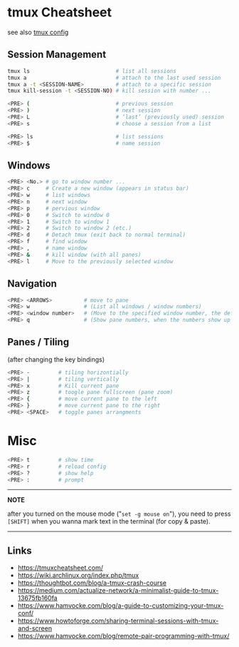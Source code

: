 # tmux Cheatsheet

see also [tmux config](../CLI/tmux-config.md)

## Session Management
```bash
tmux ls                           # list all sessions
tmux a                            # attach to the last used session
tmux a -t <SESSION-NAME>          # attach to a specific session
tmux kill-session -t <SESSION-NO) # kill session with number ...

<PRE> (                           # previous session
<PRE> )                           # next session
<PRE> L                           # ‘last’ (previously used) session
<PRE> s                           # choose a session from a list

<PRE> ls                          # list sessions
<PRE> $                           # name session

```


## Windows
```bash
<PRE> <No.> # go to window number ...
<PRE> c     # Create a new window (appears in status bar)
<PRE> w     # list windows
<PRE> n     # next window
<PRE> p     # pervious window 
<PRE> 0     # Switch to window 0
<PRE> 1     # Switch to window 1
<PRE> 2     # Switch to window 2 (etc.)
<PRE> d     # Detach tmux (exit back to normal terminal)
<PRE> f     # find window
<PRE> ,     # name window
<PRE> &     # kill window (with all panes)
<PRE> l     # Move to the previously selected window
```

## Navigation
```bash
<PRE> <ARROWS>          # move to pane
<PRE> w                 # (List all windows / window numbers)
<PRE> <window number>   # (Move to the specified window number, the default bindings are from 0 – 9)
<PRE> q                 # (Show pane numbers, when the numbers show up type the key to goto that pane)
```


## Panes / Tiling
(after changing the key bindings)
```bash
<PRE> -         # tiling horizontially
<PRE> |         # tiling vertically
<PRE> x         # Kill current pane
<PRE> z         # toogle pane fullscreen (pane zoom)
<PRE> {         # move current pane to the left
<PRE> }         # move current pane to the right
<PRE> <SPACE>   # toggle panes arrangments
```

# Misc
```bash
<PRE> t         # show time
<PRE> r         # reload config
<PRE> ?         # show help
<PRE> :         # prompt
```

---
**NOTE**

after you turned on the mouse mode ("`set -g mouse on`"), you need to press `[SHIFT]` when you wanna mark text in the terminal (for copy & paste).

---


## Links
* https://tmuxcheatsheet.com/
* https://wiki.archlinux.org/index.php/tmux
* https://thoughtbot.com/blog/a-tmux-crash-course
* https://medium.com/actualize-network/a-minimalist-guide-to-tmux-13675fb160fa
* https://www.hamvocke.com/blog/a-guide-to-customizing-your-tmux-conf/
* https://www.howtoforge.com/sharing-terminal-sessions-with-tmux-and-screen
* https://www.hamvocke.com/blog/remote-pair-programming-with-tmux/
